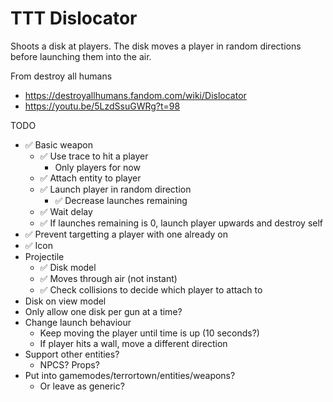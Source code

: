 # TTT Dislocator

Shoots a disk at players. The disk moves a player in random directions before launching them into the air.

From destroy all humans
* https://destroyallhumans.fandom.com/wiki/Dislocator
* https://youtu.be/5LzdSsuGWRg?t=98


TODO
* ✅ Basic weapon
    * ✅ Use trace to hit a player
        * Only players for now
    * ✅ Attach entity to player
    * ✅ Launch player in random direction
        * ✅ Decrease launches remaining
    * ✅ Wait delay
    * ✅ If launches remaining is 0, launch player upwards and destroy self
* ✅ Prevent targetting a player with one already on
* ✅ Icon
* Projectile
    * ✅ Disk model
    * ✅ Moves through air (not instant)
    * ✅ Check collisions to decide which player to attach to
* Disk on view model
* Only allow one disk per gun at a time?
* Change launch behaviour
    * Keep moving the player until time is up (10 seconds?)
    * If player hits a wall, move a different direction
* Support other entities?
    * NPCS? Props?
* Put into gamemodes/terrortown/entities/weapons?
    * Or leave as generic?
